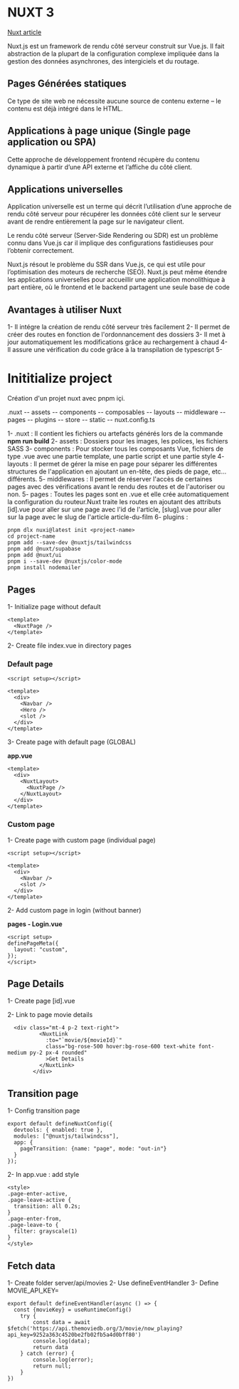 # NUXT 3

[Nuxt article](https://kinsta.com/fr/base-de-connaissances/nuxt-js/)

Nuxt.js est un framework de rendu côté serveur construit sur Vue.js. Il fait abstraction de la plupart de la configuration complexe impliquée dans la gestion des données asynchrones, des intergiciels et du routage.

## Pages Générées statiques
Ce type de site web ne nécessite aucune source de contenu externe – le contenu est déjà intégré dans le HTML. 
## Applications à page unique (Single page application ou SPA)
Cette approche de développement frontend récupère du contenu dynamique à partir d’une API externe et l’affiche du côté client. 

## Applications universelles

Application universelle est un terme qui décrit l’utilisation d’une approche de rendu côté serveur pour récupérer les données côté client sur le serveur avant de rendre entièrement la page sur le navigateur client.

Le rendu côté serveur (Server-Side Rendering ou SDR) est un problème connu dans Vue.js car il implique des configurations fastidieuses pour l’obtenir correctement.

Nuxt.js résout le problème du SSR dans Vue.js, ce qui est utile pour l’optimisation des moteurs de recherche (SEO). Nuxt.js peut même étendre les applications universelles pour accueillir une application monolithique à part entière, où le frontend et le backend partagent une seule base de code

## Avantages à utiliser Nuxt

1- Il intégre la création de rendu côté serveur très facilement
2- Il permet de créer des routes en fonction de l'ordonnancement des dossiers
3- Il met à jour automatiquement les modifications grâce au rechargement à chaud
4- Il assure une vérification du code grâce à la transpilation de typescript
5- 

# Inititialize project

Création d'un projet nuxt avec pnpm içi.

.nuxt 
-- assets
-- components
-- composables
-- layouts
-- middleware
-- pages
-- plugins
-- store
-- static
-- nuxt.config.ts


1- .nuxt       : Il contient les fichiers ou artefacts générés lors de la commande **npm run build**
2- assets      : Dossiers pour les images, les polices, les fichiers SASS
3- components  : Pour stocker tous les composants Vue, fichiers de type .vue avec une partie template, une partie   script et une partie style
4- layouts     : Il permet de gérer la mise en page pour séparer les différentes structures de l'application en ajoutant un en-tête, des pieds de page, etc... différents.
5- middlewares : Il permet de réserver l'accès de certaines pages avec des vérifications avant le rendu des routes et de l'autoriser ou non.
5- pages       : Toutes les pages sont en .vue et elle crée automatiquement la configuration du routeur.Nuxt traite les routes en ajoutant des attributs [id].vue pour aller sur une page avec l'id de l'article, [slug].vue pour aller sur la page avec le slug de l'article article-du-film
6- plugins     :  



```Js
pnpm dlx nuxi@latest init <project-name>
cd project-name
pnpm add --save-dev @nuxtjs/tailwindcss
pnpm add @nuxt/supabase
pnpm add @nuxt/ui
pnpm i --save-dev @nuxtjs/color-mode
pnpm install nodemailer
```

## Pages

1- Initialize page without default

```Js
<template>
  <NuxtPage />
</template>
```

2- Create file index.vue in directory pages

### Default page

```Js
<script setup></script>

<template>
  <div>
    <Navbar />
    <Hero />
    <slot />
  </div>
</template>
```

3- Create page with default page (GLOBAL)

**app.vue**

```Js
<template>
  <div>
    <NuxtLayout>
      <NuxtPage />
    </NuxtLayout>
  </div>
</template>
```

### Custom page

1- Create page with custom page (individual page)

```Js
<script setup></script>

<template>
  <div>
    <Navbar />
    <slot />
  </div>
</template>
```

2- Add custom page in login (without banner)

**pages - Login.vue**

```Js
<script setup>
definePageMeta({
  layout: "custom",
});
</script>
```

## Page Details 

1- Create page [id].vue

2- Link to page movie details

```JS
  <div class="mt-4 p-2 text-right">
          <NuxtLink
            :to="`movie/${movieId}`"
            class="bg-rose-500 hover:bg-rose-600 text-white font-medium py-2 px-4 rounded"
            >Get Details
          </NuxtLink>
        </div>
```

## Transition page

1- Config transition page

```JS
export default defineNuxtConfig({
  devtools: { enabled: true },
  modules: ["@nuxtjs/tailwindcss"],
  app: {
    pageTransition: {name: "page", mode: "out-in"}
  }
});
```

2- In app.vue : add style

```JS
<style>
.page-enter-active,
.page-leave-active {
  transition: all 0.2s;
}
.page-enter-from,
.page-leave-to {
  filter: grayscale(1)
}
</style>
```

## Fetch data

1- Create folder server/api/movies
2- Use defineEventHandler
3- Define MOVIE_API_KEY=<YOUR API KEY>


```JS
export default defineEventHandler(async () => {
  const {movieKey} = useRuntimeConfig()
    try {
        const data = await $fetch('https://api.themoviedb.org/3/movie/now_playing?api_key=9252a363c4520be2fb02fb5a4d0bff80')
        console.log(data);
        return data
    } catch (error) {
        console.log(error);
        return null;     
    }
}) 
```